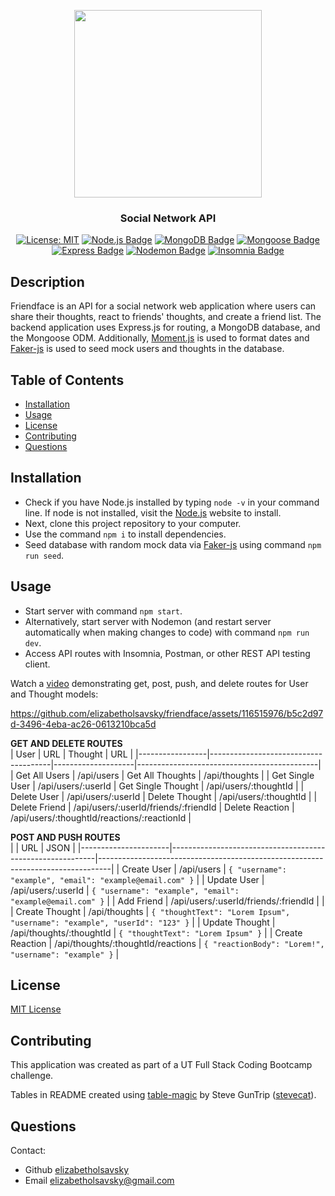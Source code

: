 <div align="center">
  
  <a><img src="https://github.com/elizabetholsavsky/social-network-API/assets/116515976/5ec6e548-9903-4292-a20c-0247ea2e6756" width="300" height="auto"></a>

  ### Social Network API
  
  <a href="">[![License: MIT](https://img.shields.io/badge/License-MIT-yellow.svg)](https://opensource.org/licenses/MIT)</a>
  <a href="">[![Node.js Badge](https://img.shields.io/badge/Node.js-393?logo=nodedotjs&logoColor=fff&style=flat)](https://nodejs.org/en)</a>
  <a href="">[![MongoDB Badge](https://img.shields.io/badge/MongoDB-47A248?logo=mongodb&logoColor=fff&style=flat)](https://www.mongodb.com/)</a>
  <a href="">[![Mongoose Badge](https://img.shields.io/badge/Mongoose-800?logo=mongoose&logoColor=fff&style=flat)](https://mongoosejs.com/)</a>
  <a href="">[![Express Badge](https://img.shields.io/badge/Express-000?logo=express&logoColor=fff&style=flat)](https://expressjs.com/)</a>
  <a href="">[![Nodemon Badge](https://img.shields.io/badge/Nodemon-76D04B?logo=nodemon&logoColor=fff&style=flat)](https://nodemon.io/)</a>
  <a href="">[![Insomnia Badge](https://img.shields.io/badge/Insomnia-4000BF?logo=insomnia&logoColor=fff&style=flat)](https://insomnia.rest/)</a>

</div>

## Description
Friendface is an API for a social network web application where users can share their thoughts, react to friends' thoughts, and create a friend list. The backend application uses Express.js for routing, a MongoDB database, and the Mongoose ODM. Additionally, [Moment.js](https://momentjs.com/) is used to format dates and [Faker-js](https://www.npmjs.com/package/@faker-js/faker) is used to seed mock users and thoughts in the database.

## Table of Contents

* [Installation](#installation)
* [Usage](#usage)
* [License](#license)
* [Contributing](#contributing)
* [Questions](#questions)

## Installation
* Check if you have Node.js installed by typing `node -v` in your command line. If node is not installed, visit the [Node.js](https://nodejs.org/en) website to install. 
* Next, clone this project repository to your computer. 
* Use the command `npm i` to install dependencies. 
* Seed database with random mock data via [Faker-js](https://www.npmjs.com/package/@faker-js/faker) using command `npm run seed`.

## Usage
* Start server with command `npm start`.
* Alternatively, start server with Nodemon (and restart server automatically when making changes to code) with command `npm run dev`.
* Access API routes with Insomnia, Postman, or other REST API testing client.
 
Watch a [video](https://drive.google.com/file/d/1ovl1Py1NJAfmGoH2dBaoLTqZZ11tz2y3/view?usp=sharing) demonstrating get, post, push, and delete routes for User and Thought models:

https://github.com/elizabetholsavsky/friendface/assets/116515976/b5c2d97d-3496-4eba-ac26-0613210bca5d

**GET AND DELETE ROUTES**                                                                                                     
| User            | URL                                  | Thought            | URL                                         |
|-----------------|--------------------------------------|--------------------|---------------------------------------------|
| Get All Users   | /api/users                           | Get All Thoughts   | /api/thoughts                               |
| Get Single User | /api/users/:userId                   | Get Single Thought | /api/users/:thoughtId                       |
| Delete User     | /api/users/:userId                   | Delete Thought     | /api/users/:thoughtId                       |
| Delete Friend   | /api/users/:userId/friends/:friendId | Delete Reaction    | /api/users/:thoughtId/reactions/:reactionId |

**POST AND PUSH ROUTES**        
|                      | URL                                                       | JSON                                                                            |
|----------------------|-----------------------------------------------------------|---------------------------------------------------------------------------------|
| Create User          | /api/users                           | ```{ "username": "example", "email": "example@email.com" }```                   |
| Update User          | /api/users/:userId                   | ```{ "username": "example", "email": "example@email.com" }```                   |
| Add Friend           | /api/users/:userId/friends/:friendId |                                                                                 |
| Create Thought       | /api/thoughts                        | ```{ "thoughtText": "Lorem Ipsum", "username": "example", "userId": "123" }```  |
| Update Thought       | /api/thoughts/:thoughtId             | ```{ "thoughtText": "Lorem Ipsum" }```                                          |
| Create Reaction      | /api/thoughts/:thoughtId/reactions   | ```{ "reactionBody": "Lorem!", 	"username": "example" }```                      |


## License

[MIT License](https://opensource.org/licenses/MIT)

## Contributing

This application was created as part of a UT Full Stack Coding Bootcamp challenge.

Tables in README created using [table-magic](https://github.com/stevecat/table-magic) by Steve GunTrip ([stevecat](https://github.com/stevecat)).

## Questions

Contact:

* Github [elizabetholsavsky](https://github.com/elizabetholsavsky)
* Email elizabetholsavsky@gmail.com
